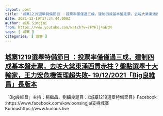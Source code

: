 ```yaml
---
layout: post
title: "城寨1219選舉特備節目 ：投票率僅僅過三成，建制四成基本盤走票，去咗大棠東涌西貢赤柱？盤點選舉十大輸家，王力宏危機管理超失敗- 19/12/2021「Big良維昌」長版本"
date: 2021-12-19T17:34:44.000Z
author: 城寨 Singjai
from: https://www.youtube.com/watch?v=7FYHlj4aEtM
tags: [ 城寨 ]
categories: [ 城寨 ]
---
```

<!--1639935284000-->
[城寨1219選舉特備節目 ：投票率僅僅過三成，建制四成基本盤走票，去咗大棠東涌西貢赤柱？盤點選舉十大輸家，王力宏危機管理超失敗- 19/12/2021「Big良維昌」長版本](https://www.youtube.com/watch?v=7FYHlj4aEtM)
------

<div>
「Big良維昌」主持：楊繼昌、劉細良題目：《城寨1219選舉特備節目》Facebook :https://www.facebook.com/kowloonsingjai支持城寨Kurioushttps://www.kurious.live
</div>

